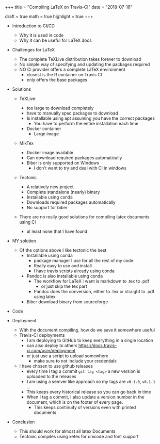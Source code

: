 +++
title = "Compiling LaTeX on Travis-CI"
date = "2018-07-16"

draft = true
math = true
highlight = true
+++

- Introduction to CI/CD
    - Why it is used in code
    - Why it can be useful for LaTeX docs

- Challenges for LaTeX
    - The complete TeXLive distribution takes forever to download
    - No simple way of specifying and updating the packages required
    - NO CI provider offers a complete LaTeX environment
        - closest is the R container on Travis CI
        - only offers the base packages

- Solutions
    - TeXLive 
        - too large to download completely
        - have to manually spec packages to download
        - Is installable using apt assuming you have the correct packages
            - You have to perform the entire installation each time
        - Docker container
            - Large image

    - MikTex
        - Docker image available
        - Can download required packages automatically
        - Biber is only supported on Windows
            - I don't want to try and deal with CI in windows

    - Tectonic
        - A relatively new project
        - Complete standalone (nearly) binary
        - Installable using conda
        - Downloads required packages automatically
        - No support for biber

    - There are no really good solutions for compiling latex documents using CI
        - at least none that I have found

- MY solution
    - Of the options above I like tectonic the best
        - Installable using conda
            - package manager I use for all the rest of my code
            - Really easy to use and install
            - I have travis scripts already using conda
        - Pandoc is also installable using conda
            - The workflow for LaTeX I want is markdown to .tex to .pdf
                - or just skip the tex part
            - Pandoc does the conversion, either to .tex or straight to .pdf using latex
        - Biber download binary from sourceforge

- Code

- Deployment
    - With the document compiling, how do we save it somewhere useful
    - Travis-CI deployments
        - I am deploying to GitHub to keep everything in a single location
        - can also deploy to others https://docs.travis-ci.com/user/deployment
        - or just use a script to upload somewhere
            - make sure to not include your credentials
    - I have chosen to use github releases
        - every time I tag a commit `git tag <tag>` a new version is uploaded to the releases
        - I am using a semver like approach so my tags are `v0.1.0`, `v0.1.1` ...
        - This keeps every historical release so you can go back in time
        - When I tag a commit, I also update a version number in the document, which is on the
            footer of every page.
            - This keeps continuity of versions even with printed documents

- Conclusion
    - This should work for almost all latex Documents
    - Tectonic compiles using xetex for unicode and font support

